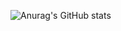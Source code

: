 ![Anurag's GitHub stats](https://github-readme-stats.vercel.app/api?username=slowhorses&count_private=true)
